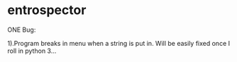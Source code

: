 # entrospector

ONE Bug: 

1).Program breaks in menu when a string is put in. Will be easily fixed once I roll in python 3... 

 